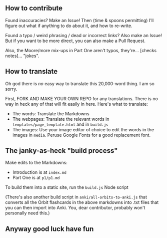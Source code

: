 ## How to contribute

Found inaccuracies? Make an Issue! Then (time & spoons permitting) I'll figure out what if anything to do about it, and how to re-write.

Found a typo / weird phrasing / dead or incorrect links? Also make an Issue! But if you want to be more direct, you can also make a Pull Request.

Also, the Moore/more mix-ups in Part One aren't typos, they're... [checks notes]... "jokes".

## How to translate

Oh god there is *no* easy way to translate this 20,000-word thing. I am so sorry.

First, FORK AND MAKE YOUR OWN REPO for any translations. There is no way in heck any of that will fit easily in here. Here's what to translate:

* The words: Translate the Markdowns
* The webpages: Translate the relevant words in `templates/page_template.html` and in `build.js`
* The images: Use your image editor of choice to edit the words in the images in `media`. Peruse Google Fonts for a good replacement font.

## The janky-as-heck "build process"

Make edits to the Markdowns:

* Introduction is at `index.md`
* Part One is at `p1/p1.md`

To build them into a static site, run the `build.js` Node script

(There's also another build script in `anki/all-orbits-to-anki.js` that converts all the Orbit flashcards in the above markdowns into .txt files that you can then import into Anki. You, dear contributor, probably won't personally need this.)

## Anyway good luck have fun